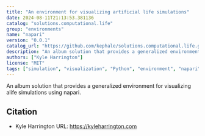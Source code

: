 ```yaml
---
title: "An environment for visualizing artificial life simulations"
date: 2024-08-11T21:13:53.381136
catalog: "solutions.computational.life"
group: "environments"
name: "napari"
version: "0.0.1"
catalog_url: "https://github.com/kephale/solutions.computational.life.git"
description: "An album solution that provides a generalized environment for visualizing alife simulations using napari."
authors: ["Kyle Harrington"]
license: "MIT"
tags: ["simulation", "visualization", "Python", "environment", "napari"]
---
```


An album solution that provides a generalized environment for visualizing alife simulations using napari.

## Citation

- Kyle Harrington
  URL: https://kyleharrington.com

